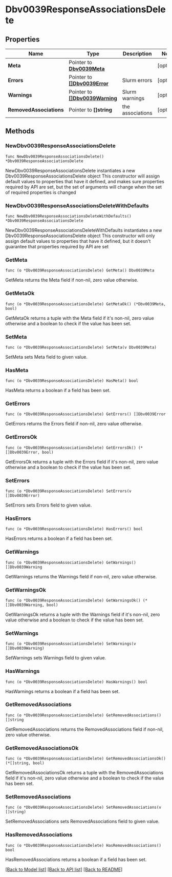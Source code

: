 # Dbv0039ResponseAssociationsDelete

## Properties

Name | Type | Description | Notes
------------ | ------------- | ------------- | -------------
**Meta** | Pointer to [**Dbv0039Meta**](Dbv0039Meta.md) |  | [optional] 
**Errors** | Pointer to [**[]Dbv0039Error**](Dbv0039Error.md) | Slurm errors | [optional] 
**Warnings** | Pointer to [**[]Dbv0039Warning**](Dbv0039Warning.md) | Slurm warnings | [optional] 
**RemovedAssociations** | Pointer to **[]string** | the associations | [optional] 

## Methods

### NewDbv0039ResponseAssociationsDelete

`func NewDbv0039ResponseAssociationsDelete() *Dbv0039ResponseAssociationsDelete`

NewDbv0039ResponseAssociationsDelete instantiates a new Dbv0039ResponseAssociationsDelete object
This constructor will assign default values to properties that have it defined,
and makes sure properties required by API are set, but the set of arguments
will change when the set of required properties is changed

### NewDbv0039ResponseAssociationsDeleteWithDefaults

`func NewDbv0039ResponseAssociationsDeleteWithDefaults() *Dbv0039ResponseAssociationsDelete`

NewDbv0039ResponseAssociationsDeleteWithDefaults instantiates a new Dbv0039ResponseAssociationsDelete object
This constructor will only assign default values to properties that have it defined,
but it doesn't guarantee that properties required by API are set

### GetMeta

`func (o *Dbv0039ResponseAssociationsDelete) GetMeta() Dbv0039Meta`

GetMeta returns the Meta field if non-nil, zero value otherwise.

### GetMetaOk

`func (o *Dbv0039ResponseAssociationsDelete) GetMetaOk() (*Dbv0039Meta, bool)`

GetMetaOk returns a tuple with the Meta field if it's non-nil, zero value otherwise
and a boolean to check if the value has been set.

### SetMeta

`func (o *Dbv0039ResponseAssociationsDelete) SetMeta(v Dbv0039Meta)`

SetMeta sets Meta field to given value.

### HasMeta

`func (o *Dbv0039ResponseAssociationsDelete) HasMeta() bool`

HasMeta returns a boolean if a field has been set.

### GetErrors

`func (o *Dbv0039ResponseAssociationsDelete) GetErrors() []Dbv0039Error`

GetErrors returns the Errors field if non-nil, zero value otherwise.

### GetErrorsOk

`func (o *Dbv0039ResponseAssociationsDelete) GetErrorsOk() (*[]Dbv0039Error, bool)`

GetErrorsOk returns a tuple with the Errors field if it's non-nil, zero value otherwise
and a boolean to check if the value has been set.

### SetErrors

`func (o *Dbv0039ResponseAssociationsDelete) SetErrors(v []Dbv0039Error)`

SetErrors sets Errors field to given value.

### HasErrors

`func (o *Dbv0039ResponseAssociationsDelete) HasErrors() bool`

HasErrors returns a boolean if a field has been set.

### GetWarnings

`func (o *Dbv0039ResponseAssociationsDelete) GetWarnings() []Dbv0039Warning`

GetWarnings returns the Warnings field if non-nil, zero value otherwise.

### GetWarningsOk

`func (o *Dbv0039ResponseAssociationsDelete) GetWarningsOk() (*[]Dbv0039Warning, bool)`

GetWarningsOk returns a tuple with the Warnings field if it's non-nil, zero value otherwise
and a boolean to check if the value has been set.

### SetWarnings

`func (o *Dbv0039ResponseAssociationsDelete) SetWarnings(v []Dbv0039Warning)`

SetWarnings sets Warnings field to given value.

### HasWarnings

`func (o *Dbv0039ResponseAssociationsDelete) HasWarnings() bool`

HasWarnings returns a boolean if a field has been set.

### GetRemovedAssociations

`func (o *Dbv0039ResponseAssociationsDelete) GetRemovedAssociations() []string`

GetRemovedAssociations returns the RemovedAssociations field if non-nil, zero value otherwise.

### GetRemovedAssociationsOk

`func (o *Dbv0039ResponseAssociationsDelete) GetRemovedAssociationsOk() (*[]string, bool)`

GetRemovedAssociationsOk returns a tuple with the RemovedAssociations field if it's non-nil, zero value otherwise
and a boolean to check if the value has been set.

### SetRemovedAssociations

`func (o *Dbv0039ResponseAssociationsDelete) SetRemovedAssociations(v []string)`

SetRemovedAssociations sets RemovedAssociations field to given value.

### HasRemovedAssociations

`func (o *Dbv0039ResponseAssociationsDelete) HasRemovedAssociations() bool`

HasRemovedAssociations returns a boolean if a field has been set.


[[Back to Model list]](../README.md#documentation-for-models) [[Back to API list]](../README.md#documentation-for-api-endpoints) [[Back to README]](../README.md)


